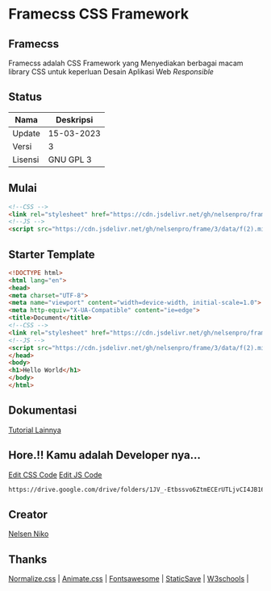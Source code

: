 # Framecss CSS Framework
## Framecss
<p align="">Framecss adalah CSS Framework yang Menyediakan berbagai macam library CSS untuk keperluan Desain Aplikasi Web <i>Responsible</i></p>

## Status
| Nama | Deskripsi |
| --- | --- |
| Update | 15-03-2023 |
| Versi | 3|
| Lisensi | GNU GPL 3 |

## Mulai
```html
<!--CSS -->
<link rel="stylesheet" href="https://cdn.jsdelivr.net/gh/nelsenpro/frame/3/data/f(2).min.css" type="text/css" media="all" />
<!--JS -->
<script src="https://cdn.jsdelivr.net/gh/nelsenpro/frame/3/data/f(2).min.js" type="text/javascript" charset="utf-8"></script>
```

## Starter Template
```html
<!DOCTYPE html>
<html lang="en">
<head>
<meta charset="UTF-8">
<meta name="viewport" content="width=device-width, initial-scale=1.0">
<meta http-equiv="X-UA-Compatible" content="ie=edge">
<title>Document</title>
<!--CSS -->
<link rel="stylesheet" href="https://cdn.jsdelivr.net/gh/nelsenpro/frame/3/data/f(2).min.css" type="text/css" media="all" />
<!--JS -->
<script src="https://cdn.jsdelivr.net/gh/nelsenpro/frame/3/data/f(2).min.js" type="text/javascript" charset="utf-8"></script>
</head>
<body>
<h1>Hello World</h1>
</body>
</html>
```

## Dokumentasi 
[Tutorial Lainnya](https://github.com/nelsenpro/frame/blob/main/3/README.md)
## Hore.!! Kamu adalah Developer nya...
[Edit CSS Code](https://drive.google.com/file/d/1JatzVvZTtn-strvNTT_-Tv_MIc7zmBAo/view?usp=drivesdk)
[Edit JS Code](https://drive.google.com/file/d/17QViFw4pheKAHN2M3mWS1NYXjxuVWwve/view?usp=drivesdk)
```txt
https://drive.google.com/drive/folders/1JV_-Etbssvo6ZtmECErUTLjvCI4JB16Z
```

## Creator

[Nelsen Niko](https://wa.me/6285328736706/)

## Thanks

[Normalize.css](https://necolas.github.io/normalize.css/) | [Animate.css](https://animate.style/) | [Fontsawesome](https://fontawesome.com/) | [StaticSave](https://staticsave.com/) | [W3schools](https://www.w3schools.com/) |